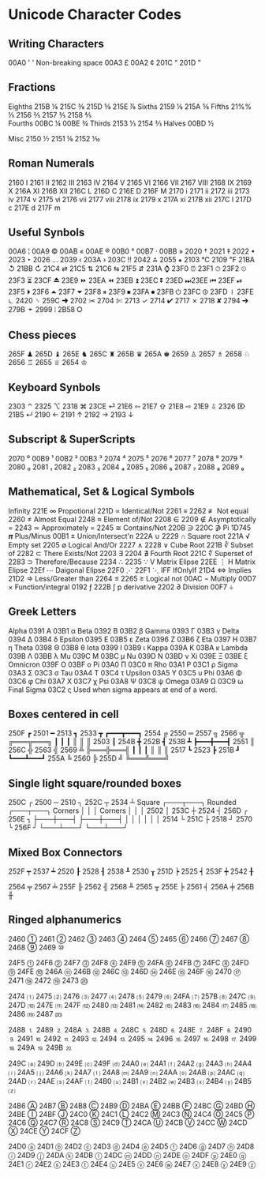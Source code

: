 # Unicode Character Codes

## Writing Characters

   00A0 ' ' Non-breaking space  00A3  £  00A2  ¢   201C “  201D   ” 

## Fractions

   Eighths  215B  ⅛  215C  ⅜  215D  ⅝  215E  ⅞
   Sixths   2159  ⅙  215A  ⅚
   Fifths   21%%  ⅕  2156  ⅖  2157  ⅗  2158  ⅘   
   Fourths  00BC  ¼   00BE  ¾
   Thirds   2153  ⅓  2154  ⅔
   Halves   00BD  ½ 

   Misc    2150  ⅐  2151  ⅑  2152  ⅒

## Roman Numerals

   2160  Ⅰ  2161  Ⅱ  2162  Ⅲ  2163 Ⅳ  2164  Ⅴ  2165  Ⅵ  2166  Ⅶ  2167  Ⅷ  2168 Ⅸ 2169  Ⅹ  216A  Ⅺ  216B  Ⅻ  216C  Ⅼ  216D  Ⅽ  216E  Ⅾ  216F  Ⅿ
   2170  ⅰ  2171  ⅱ  2172  ⅲ  2173 ⅳ  2174  ⅴ   2175  ⅵ  2176  ⅶ  2177  ⅷ  2178  ⅸ 2179  ⅹ  217A  ⅺ  217B  ⅻ  217C  ⅼ  217D  ⅽ  217E  ⅾ  217F  ⅿ

## Useful Synbols

   00A6  ¦  00A9  ©  00AB  «  00AE  ® 
   00B0  °  00B7  ·  00BB  »
   2020  †  2021  ‡  2022  •  2023  ‣  2026  …  2039  ‹  203A  › 203C  ‼  2042  ⁂  2055  ⁕
   2103 ℃  2109  ℉ 21BA  ↺  21BB  ↻  21C4  ⇄  21C5  ⇅  21C6  ⇆  21F5 ⇵
   231A  ⌚  23F0 ⏰  23F1 ⏱ 23F2  ⏲ 23F3  ⏳
   23CF  ⏏
   23E9  ⏩  23EA  ⏪  23EB  ⏫  23EC  ⏬  23ED  ⏭23EE  ⏮ 23EF  ⏯   
   23F5  ⏵  23F6  ⏶  23F7  ⏷  23F8  ⏸ 23F9  ⏹ 23FA  ⏺
   23FB  ⏻  23FC  ⏼  23FD  ⏽ 23FE  ⏾
   2420  ␠
   259C  ➜
   2702  ✂  2704  ✄  2713  ✓  2714  ✔  2717  ✗  2718  ✘  2794  ➔  279B  ➛
   2999  ⦙
   2B58  ⭘  

## Chess pieces 

   265F  ♟  265D  ♝  265E  ♞  265C  ♜  265B  ♛  265A  ♚ 
   2659  ♙  2657  ♗  2658  ♘  2656  ♖  2655  ♕  2654  ♔ 

## Keyboard Synbols 
  
   2303  ⌃  2325  ⌥  2318  ⌘  23CE  ⏎  21E6  ⇦  21E7  ⇧  21E8  ⇨ 21E9  ⇩   2326  ⌦ 
                              21B5  ↵  2190  ←  2191  ↑  2192  → 2193  ↓ 
## Subscript & SuperScripts

   2070  ⁰  00B9  ¹  00B2  ²  00B3  ³  2074  ⁴  2075  ⁵  2076  ⁶  2077  ⁷  2078  ⁸  2079  ⁹
   2080  ₀  2081  ₁  2082  ₂  2083  ₃  2084  ₄  2085  ₅  2086  ₆  2087  ₇  2088  ₈  2089  ₉

## Mathematical, Set & Logical Symbols

   Infinity          221E  ∞  Propotional       221D  ∝  Identical/Not     2261  ≡  2262  ≢ 
   Not equal         2260  ≠  Almost Equal      2248  ≈  Element of/Not    2208  ∈  2209  ∉ 
   Asymptotically =  2243  ≃  Approximately  =  2245  ≅  Contains/Not      220B  ∋  220C  ∌
   Pi                1D745 𝝅  Plus/Minus        00B1  ±  Union/Intersect'n 222A  ∪  2229  ∩
   Square root       221A  √  Empty set         2205  ∅ Logical And/Or    2227  ∧  2228  ∨
   Cube Root         221B  ∛  Subset of         2282  ⊂  There Exists/Not  2203  ∃  2204  ∄
   Fourth Root       221C  ∜  Superset of       2283  ⊃  Therefore/Because 2234  ∴  2235  ∵
   V  Matrix Elipse  22EE  ⋮  H  Matrix Elipse 22Ef  ⋯  Daigonal Elipse   22F0  ⋰  22F1  ⋱
   IFF IfOnlyIf      21D4  ⇔  Implies          21D2 ⇒  Less/Greater than 2264  ≤  2265  ≥ 
   Logical not       00AC  ¬  Multiply          00D7  ×  Function/integral 0192  ƒ  222B  ∫
   p derivative      2202  ∂  Division          00F7  ÷
   
## Greek Letters

   Alpha    0391  Α  03B1  α     Beta     0392  Β  03B2  β     Gamma    0393  Γ  03B3  γ
   Delta    0394  Δ  03B4  δ     Epsilon  0395  Ε  03B5  ε     Zeta     0396  Ζ  03B6  ζ
   Eta      0397  Η  03B7  η     Theta    0398  Θ  03B8  θ     Iota     0399  Ι  03B9  ι
   Kappa    039A  Κ  03BA  κ     Lambda   039B  Λ  03BB  λ     Mu       039C  Μ  03BC  μ
   Nu       039D  Ν  03BD  ν     Xi       039E  Ξ  03BE  ξ     Omnicron 039F  Ο  03BF  ο
   Pi       03A0  Π  03C0  π     Rho      03A1  Ρ  03C1  ρ     Sigma    03A3  Σ  03C3  σ
   Tau      03A4  Τ  03C4  τ     Upsilon  03A5  Υ  03C5  υ     Phi      03A6  Φ  03C6  φ
   Chi      03A7  Χ  03C7  χ     Psi      03A8  Ψ  03C8  ψ     Omega    03A9  Ω  03C9  ω
   Final Sigma       03C2  ς     Used when sigma appears at end of a word.

## Boxes centered in cell

   250F ┏  2501 ━  2513 ┓  2533 ┳   ┏━━━┳━━━┓   2554 ╔  2550 ═  2557 ╗  2566 ╦   ╔═══╦═══╗
                                    ┃   ┃   ┃                                    ║   ║   ║
   2503 ┃  254B ╋  252B ┫  253B ┻   ┣━━━╋━━━┫   2551 ║  256C ╬  2563 ╣  2569 ╩   ╠═══╬═══╣
                                    ┃   ┃   ┃                                    ║   ║   ║
   2517 ┗  2523 ┣  251B ┛           ┗━━━┻━━━┛   255A ╚  2560 ╠  255D ╝           ╚═══╩═══╝

## Single light square/rounded boxes

   250C ┌  2500 ─  2510 ┐  252C ┬  2534 ┴     Square  ┌───┬───╮   Rounded ╭───┬───╮
                                              Corners │   │   │   Corners │   │   │
   2502 │  253C ┼  2524 ┤  256D ╭  256E ╮             ├───┼───┤           ├───┼───┤
                                                      │   │   │           │   │   │
   2514 └  251C ├  2518 ┘  2570 ╰  256F ╯             └───┴───┘           ╰───┴───╯

## Mixed Box Connectors 

   252F  ┯  2537  ┷  2520  ┠  2528  ┨  2538  ┸  2530  ┰  251D  ┝  2525  ┥  253F  ┿  2542  ╂ 
 
   2564  ╤  2567  ╧  255F  ╟  2562  ╢  2568  ╨  2565  ╥  255E  ╞  2561  ╡  256A  ╪  256B  ╫ 

## Ringed alphanumerics

   2460  ①  2461  ②  2462  ③  2463  ④  2464  ⑤  2465  ⑥  2466  ⑦  2467  ⑧  2468  ⑨  2469  ⑩

   24F5  ⓵  24F6  ⓶ 24F7   ⓷  24F8 ⓸  24F9  ⓹  24FA  ⓺  24FB  ⓻  24FC  ⓼ 24FD  ⓽  24FE  ⓾
   246A  ⑪  246B  ⑫ 246C   ⑬  246D ⑭  246E  ⑮  246F  ⑯  2470  ⑰  2471  ⑱ 2472  ⑲  2473  ⑳

   2474  ⑴  2475  ⑵ 2476  ⑶  2477  ⑷  2478  ⑸ 2479  ⑹  24FA  ⑺  257B  ⑻ 247C  ⑼  247D  ⑽
   247E  ⑾  247F  ⑿  2480  ⒀  2481  ⒁  2482  ⒂ 2483  ⒃  2484  ⒄  2485  ⒅ 2486 ⒆   2487  ⒇

   2488  ⒈  2489  ⒉  248A  ⒊  248B  ⒋  248C  ⒌  248D  ⒍  248E  ⒎  248F  ⒏  2490  ⒐  2491  ⒑
   2492  ⒒  2493  ⒓  2494  ⒔  2495  ⒕  2496  ⒖  2497  ⒗  2498  ⒘  2499  ⒙  249A  ⒚  249B  ⒛

   249C  ⒜  249D  ⒝  249E  ⒞  249F  ⒟  24A0  ⒠  24A1  ⒡  24A2  ⒢  24A3  ⒣  24A4  ⒤  24A5  ⒥  24A6  ⒦  24A7  ⒧  24A8  ⒨
   24A9  ⒩  24AA  ⒪  24AB  ⒫  24AC  ⒬  24AD  ⒭  24AE  ⒮  24AF  ⒯  24B0  ⒰  24B1  ⒱  24B2  ⒲  24B3  ⒳  24B4  ⒴  24B5  ⒵

  24B6  Ⓐ  24B7  Ⓑ  24B8  Ⓒ  24B9  Ⓓ  24BA  Ⓔ  24BB  Ⓕ  24BC  Ⓖ  24BD  Ⓗ  24BE  Ⓘ  24BF  Ⓙ  24C0  Ⓚ  24C1  Ⓛ  24C2  Ⓜ
  24C3  Ⓝ  24C4  Ⓞ  24C5  Ⓟ  24C6  Ⓠ  24C7  Ⓡ  24C8  Ⓢ  24C9  Ⓣ  24CA  Ⓤ  24CB  Ⓥ  24CC  Ⓦ  24CD  Ⓧ  24CE  Ⓨ  24CF  Ⓩ

  24D0  ⓐ  24D1  ⓑ  24D2  ⓒ  24D3  ⓓ  24D4  ⓔ  24D5  ⓕ  24D6  ⓖ  24D7  ⓗ  24D8  ⓘ  24D9  ⓙ  24DA  ⓚ  24DB  ⓛ  24DC  ⓜ
  24DD  ⓝ  24DE  ⓞ  24DF  ⓟ  24E0  ⓠ  24E1  ⓡ  24E2  ⓢ  24E3  ⓣ  24E4  ⓤ  24E5  ⓥ  24E6  ⓦ  24E7  ⓧ  24E8  ⓨ  24E9  ⓩ
